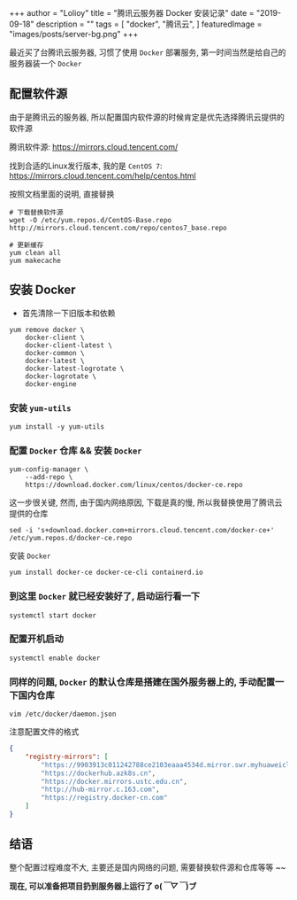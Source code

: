 +++
author = "Lolioy"
title = "腾讯云服务器 Docker 安装记录"
date = "2019-09-18"
description = ""
tags = [
    "docker",
    "腾讯云",
]
featuredImage = "images/posts/server-bg.png"
+++

<!--more-->

最近买了台腾讯云服务器, 习惯了使用 `Docker` 部署服务, 第一时间当然是给自己的服务器装一个 `Docker`

## 配置软件源

由于是腾讯云的服务器, 所以配置国内软件源的时候肯定是优先选择腾讯云提供的软件源

腾讯软件源: https://mirrors.cloud.tencent.com/

找到合适的Linux发行版本, 我的是 `CentOS 7`: https://mirrors.cloud.tencent.com/help/centos.html

按照文档里面的说明, 直接替换

```shell
# 下载替换软件源
wget -O /etc/yum.repos.d/CentOS-Base.repo http://mirrors.cloud.tencent.com/repo/centos7_base.repo

# 更新缓存
yum clean all
yum makecache
```

## 安装 Docker

- 首先清除一下旧版本和依赖

```shell
yum remove docker \
    docker-client \
    docker-client-latest \
    docker-common \
    docker-latest \
    docker-latest-logrotate \
    docker-logrotate \
    docker-engine
```

### 安装 `yum-utils`

```shell
yum install -y yum-utils
```

### 配置 `Docker` 仓库 && 安装 `Docker`

```shell
yum-config-manager \
    --add-repo \
    https://download.docker.com/linux/centos/docker-ce.repo
```

这一步很关键, 然而, 由于国内网络原因, 下载是真的慢, 所以我替换使用了腾讯云提供的仓库

```shell
sed -i 's+download.docker.com+mirrors.cloud.tencent.com/docker-ce+' /etc/yum.repos.d/docker-ce.repo
```

安装 `Docker`

```shell
yum install docker-ce docker-ce-cli containerd.io
```

### 到这里 `Docker` 就已经安装好了, 启动运行看一下

```shell
systemctl start docker
```

### 配置开机启动

```shell
systemctl enable docker
```

### 同样的问题, `Docker` 的默认仓库是搭建在国外服务器上的, 手动配置一下国内仓库

```shell
vim /etc/docker/daemon.json
```

注意配置文件的格式

```json
{
	"registry-mirrors": [
		"https://9903913c011242788ce2103eaaa4534d.mirror.swr.myhuaweicloud.com",
		"https://dockerhub.azk8s.cn",
		"https://docker.mirrors.ustc.edu.cn",
		"http://hub-mirror.c.163.com",
		"https://registry.docker-cn.com"
	]
}
```

## 结语

整个配置过程难度不大, 主要还是国内网络的问题, 需要替换软件源和仓库等等 ~~

**现在, 可以准备把项目扔到服务器上运行了 o(*￣▽￣*)ブ**